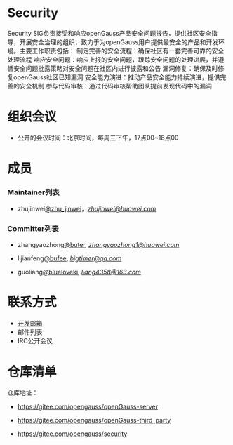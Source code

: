 # Security
Security SIG负责接受和响应openGauss产品安全问题报告，提供社区安全指导，开展安全治理的组织，致力于为openGauss用户提供最安全的产品和开发环境。主要工作职责包括：
制定完善的安全流程：确保社区有一套完善可靠的安全处理流程
响应安全问题：响应上报的安全问题，跟踪安全问题的处理进展，并遵循安全问题批露策略对安全问题在社区内进行披露和公告
漏洞修复：确保及时修复openGauss社区已知漏洞
安全能力演进：推动产品安全能力持续演进，提供完善的安全机制
参与代码审核：通过代码审核帮助团队提前发现代码中的漏洞

# 组织会议

- 公开的会议时间：北京时间，每周三下午，17点00~18点00

# 成员
### Maintainer列表

- zhujinwei[@zhu_jinwei](https://gitee.com/zhu_jinwei)，*zhujinwei@huawei.com*


### Committer列表

- zhangyaozhong[@buter](https://gitee.com/buter), *zhangyaozhong1@huawei.com*

- lijianfeng[@bufee](https://gitee.com/bufee), *bigtimer@qq.com*

- guoliang[@blueloveki](https://gitee.com/blueloveki), *liang4358@163.com*

# 联系方式
- [开发邮箱](security@opengauss.org)
- 邮件列表
- IRC公开会议

# 仓库清单

仓库地址：

- https://gitee.com/opengauss/openGauss-server

- https://gitee.com/opengauss/openGauss-third_party

- https://gitee.com/opengauss/security
